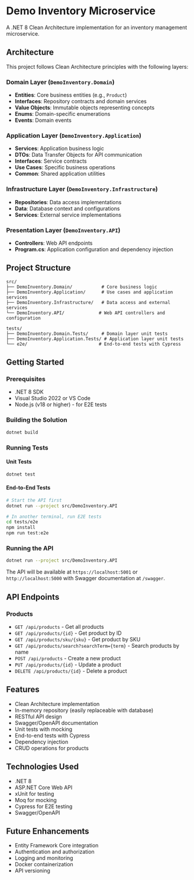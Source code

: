 # Demo Inventory Microservice

A .NET 8 Clean Architecture implementation for an inventory management microservice.

## Architecture

This project follows Clean Architecture principles with the following layers:

### Domain Layer (`DemoInventory.Domain`)
- **Entities**: Core business entities (e.g., `Product`)
- **Interfaces**: Repository contracts and domain services
- **Value Objects**: Immutable objects representing concepts
- **Enums**: Domain-specific enumerations
- **Events**: Domain events

### Application Layer (`DemoInventory.Application`)
- **Services**: Application business logic
- **DTOs**: Data Transfer Objects for API communication
- **Interfaces**: Service contracts
- **Use Cases**: Specific business operations
- **Common**: Shared application utilities

### Infrastructure Layer (`DemoInventory.Infrastructure`)
- **Repositories**: Data access implementations
- **Data**: Database context and configurations
- **Services**: External service implementations

### Presentation Layer (`DemoInventory.API`)
- **Controllers**: Web API endpoints
- **Program.cs**: Application configuration and dependency injection

## Project Structure

```
src/
├── DemoInventory.Domain/           # Core business logic
├── DemoInventory.Application/      # Use cases and application services
├── DemoInventory.Infrastructure/   # Data access and external services
└── DemoInventory.API/             # Web API controllers and configuration

tests/
├── DemoInventory.Domain.Tests/     # Domain layer unit tests
├── DemoInventory.Application.Tests/ # Application layer unit tests
└── e2e/                           # End-to-end tests with Cypress
```

## Getting Started

### Prerequisites
- .NET 8 SDK
- Visual Studio 2022 or VS Code
- Node.js (v18 or higher) - for E2E tests

### Building the Solution
```bash
dotnet build
```

### Running Tests

#### Unit Tests
```bash
dotnet test
```

#### End-to-End Tests
```bash
# Start the API first
dotnet run --project src/DemoInventory.API

# In another terminal, run E2E tests
cd tests/e2e
npm install
npm run test:e2e
```

### Running the API
```bash
dotnet run --project src/DemoInventory.API
```

The API will be available at `https://localhost:5001` or `http://localhost:5000` with Swagger documentation at `/swagger`.

## API Endpoints

### Products
- `GET /api/products` - Get all products
- `GET /api/products/{id}` - Get product by ID
- `GET /api/products/sku/{sku}` - Get product by SKU
- `GET /api/products/search?searchTerm={term}` - Search products by name
- `POST /api/products` - Create a new product
- `PUT /api/products/{id}` - Update a product
- `DELETE /api/products/{id}` - Delete a product

## Features

- Clean Architecture implementation
- In-memory repository (easily replaceable with database)
- RESTful API design
- Swagger/OpenAPI documentation
- Unit tests with mocking
- End-to-end tests with Cypress
- Dependency injection
- CRUD operations for products

## Technologies Used

- .NET 8
- ASP.NET Core Web API
- xUnit for testing
- Moq for mocking
- Cypress for E2E testing
- Swagger/OpenAPI

## Future Enhancements

- Entity Framework Core integration
- Authentication and authorization
- Logging and monitoring
- Docker containerization
- API versioning